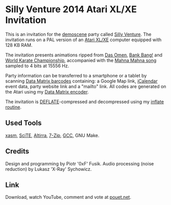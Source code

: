 Silly Venture 2014 Atari XL/XE Invitation
=========================================

This is an invitation for the [demoscene](http://en.wikipedia.org/wiki/Demoscene) party
called [Silly Venture](http://sillyventure.eu/). The invitation runs on a PAL version
of an [Atari XL/XE](http://en.wikipedia.org/wiki/Atari_8-bit_family) computer
equipped with 128 KB RAM.

The invitation presents animations ripped from
[Das Omen](http://www.pouet.net/prod.php?which=9352),
[Bank Bang!](http://a8.fandal.cz/detail.php?files_id=1468)
and [World Karate Championship](http://a8.fandal.cz/detail.php?files_id=4616),
accompanied with the [Mahna Mahna song](http://www.youtube.com/watch?v=8N_tupPBtWQ)
sampled to 4 bits at 15556 Hz.

Party information can be transferred to a smartphone or a tablet
by scanning [Data Matrix barcodes](http://en.wikipedia.org/wiki/Data_Matrix)
containing: a Google Map link, [iCalendar](http://en.wikipedia.org/wiki/ICalendar) event data,
party website link and a "mailto" link.
All codes are generated on the Atari using my
[Data Matrix encoder](http://github.com/pfusik/datamatrix6502).

The invitation is [DEFLATE](http://en.wikipedia.org/wiki/DEFLATE)-compressed
and decompressed using my [inflate routine](http://github.com/pfusik/zlib6502).

Used Tools
----------

[xasm](http://github.com/pfusik/xasm), [SciTE](http://scintilla.org/SciTE.html),
[Altirra](http://www.virtualdub.org/altirra.html), [7-Zip](http://7-zip.org/),
[GCC](http://gcc.gnu.org/), GNU Make.

Credits
-------

Design and programming by Piotr '0xF' Fusik.
Audio processing (noise reduction) by Lukasz 'X-Ray' Sychowicz.

Link
----

Download, watch YouTube, comment and vote at [pouet.net](http://www.pouet.net/prod.php?which=63164).
